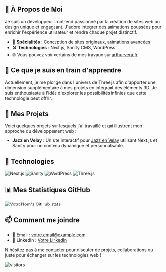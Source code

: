 ## 👋 À Propos de Moi
Je suis un développeur front-end passionné par la création de sites web au design unique et engageant. J'adore intégrer des animations poussées pour enrichir l'expérience utilisateur et rendre chaque projet distinctif.

- 🎨 **Spécialités** : Conception de sites originaux, animations avancées
- 🛠 **Technologies** : Next.js, Sanity CMS, WordPress
- 🌐 Vous pouvez voir certains de mes travaux sur [arthurvera.fr](arthurvera.fr)

## 🌱 Ce que je suis en train d'apprendre
Actuellement, je me plonge dans l'univers de Three.js afin d'apporter une dimension supplémentaire à mes projets en intégrant des éléments 3D. Je suis enthousiaste à l'idée d'explorer les possibilités infinies que cette technologie peut offrir.

## 🚀 Mes Projets
Voici quelques projets sur lesquels j'ai travaillé et qui illustrent mon approche du développement web :
- **Jazz en Velay** : Un site interactif pour [Jazz en Velay](jazzenvelay.fr) utilisant Next.js et Sanity pour un contenu dynamique et personnalisable.

## 💼 Technologies
![Next.js](https://img.shields.io/badge/-Next.js-black?style=flat-square&logo=next.js)
![Sanity](https://img.shields.io/badge/-Sanity-black?style=flat-square&logo=sanity)
![WordPress](https://img.shields.io/badge/-WordPress-black?style=flat-square&logo=wordpress)
![Three.js](https://img.shields.io/badge/-Three.js-black?style=flat-square&logo=three.js)

## 📊 Mes Statistiques GitHub
![VotreNom's GitHub stats](https://github-readme-stats.vercel.app/api?username=artveraa&show_icons=true&theme=radical)

## 📫 Comment me joindre
- 📧 Email : [votre.email@example.com](mailto:contact@arthurvera.fr)
- 💼 LinkedIn : [Votre LinkedIn](https://www.linkedin.com/in/arthur-vera/)

N'hésitez pas à me contacter pour discuter de projets, collaborations ou juste pour échanger sur les technologies web !

![visitors](https://visitor-badge.glitch.me/badge?page_id=artveraa.artveraa)

